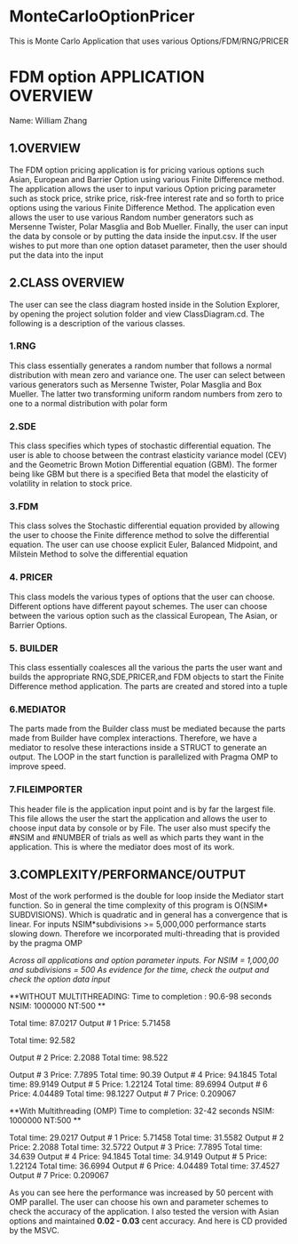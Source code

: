 # MonteCarloOptionPricer
This is Monte Carlo Application that  uses various Options/FDM/RNG/PRICER

# FDM option APPLICATION OVERVIEW
Name: William Zhang
## 1.OVERVIEW
The FDM option pricing application is for pricing various options such Asian, European and Barrier Option using various Finite Difference method. The application allows the user to input various Option pricing parameter such as stock price, strike price, risk-free interest rate and so forth to price options using the various Finite Difference Method. The application even allows the user to use various Random number generators such as Mersenne Twister, Polar Masglia and Bob Mueller.  Finally, the user can input the data by console or by putting the data inside the input.csv. If the user wishes to put more than one option dataset parameter, then the user should put the data into the input 
## 2.CLASS OVERVIEW
The user can see the class diagram hosted inside in the Solution Explorer, by opening the project solution folder and view ClassDiagram.cd. The following is a description of the various classes.  
### 1.RNG
This class essentially generates a random number that follows a normal distribution with mean zero and variance one. The user can select between various generators such as Mersenne Twister, Polar Masglia and Box Mueller. The latter two transforming uniform random numbers from zero to one to a normal distribution with polar form
### 2.SDE
This class specifies which types of stochastic differential equation. The user is able to choose between the contrast elasticity variance model (CEV) and the Geometric Brown Motion Differential equation (GBM). The former being like GBM but there is a specified Beta that model the elasticity of volatility in relation to stock price.
### 3.FDM
This class solves the Stochastic differential equation provided by allowing the user to choose the Finite difference method to solve the differential equation. The user can use choose explicit Euler, Balanced Midpoint, and Milstein Method to solve the differential equation
### 4. PRICER
This class models the various types of options that the user can choose. Different options have different payout schemes. The user can choose between the various option such as the classical European, The Asian, or Barrier Options.
### 5. BUILDER
This class essentially coalesces all the various the parts the user want and builds the appropriate RNG,SDE,PRICER,and FDM objects to start the Finite Difference method application. The parts are created and stored into a tuple 
### 6.MEDIATOR
The parts made from the Builder class must be mediated because the parts made from Builder have complex interactions. Therefore, we have a mediator to resolve these interactions inside a STRUCT to generate an output. The LOOP in the start function is parallelized with Pragma OMP to improve speed.
### 7.FILEIMPORTER
This header file is the application input point and is by far the largest file. This file allows the user the start the application and allows the user to choose input data by console or by File.  The user also must specify the #NSIM and #NUMBER of trials as well as which parts they want in the application. This is where the mediator does most of its work.
## 3.COMPLEXITY/PERFORMANCE/OUTPUT
Most of the work performed is the double for loop inside the Mediator start function. So in general the time complexity of this program is O(NSIM* SUBDVISIONS). Which is quadratic and in general has a convergence that is linear.  For inputs NSIM*subdivisions >= 5,000,000 performance starts slowing down. Therefore we incorporated multi-threading that is provided by the pragma OMP

*Across all applications and  option parameter inputs. For NSIM = 1,000,00 and subdivisions = 500*
*As evidence for the time, check the output and check the option data input*

**WITHOUT MULTITHREADING:
Time to completion :  90.6-98 seconds
NSIM: 1000000 NT:500  **

Total time: 87.0217
Output # 1 Price: 5.71458

Total time: 92.582

Output # 2 Price: 2.2088
Total time: 98.522

Output # 3 Price: 7.7895
Total time: 90.39
Output # 4 Price: 94.1845
Total time: 89.9149
Output # 5 Price: 1.22124
Total time: 89.6994
Output # 6 Price: 4.04489
Total time: 98.1227
Output # 7 Price: 0.209067

**With Multithreading (OMP)
Time to completion: 32-42 seconds
NSIM: 1000000 NT:500 **

Total time: 29.0217
Output # 1 Price: 5.71458
Total time: 31.5582
Output # 2 Price: 2.2088
Total time: 32.5722
Output # 3 Price: 7.7895
Total time: 34.639
Output # 4 Price: 94.1845
Total time: 34.9149
Output # 5 Price: 1.22124
Total time: 36.6994
Output # 6 Price: 4.04489
Total time: 37.4527
Output # 7 Price: 0.209067

As you can see here the performance was increased by 50 percent with OMP parallel. The user can choose his own and parameter schemes to check the accuracy of the application. I also tested the version with Asian options and maintained **0.02 - 0.03** cent accuracy. And here is CD provided by the MSVC. 




